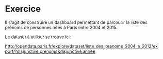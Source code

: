 
# Exercice
Il s'agit de construire un dashboard permettant de parcourir la liste des prénoms de personnes nées à Paris entre 2004 et 2015.

Le dataset à utiliser se trouve ici:

http://opendata.paris.fr/explore/dataset/liste_des_prenoms_2004_a_2012/export/?disjunctive.prenoms&disjunctive.annee